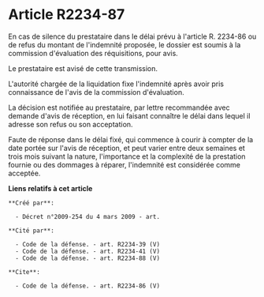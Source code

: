 # Article R2234-87

En cas de silence du prestataire dans le délai prévu à l'article R. 2234-86 ou de refus du montant de l'indemnité proposée,
le dossier est soumis à la commission d'évaluation des réquisitions, pour avis. 

Le prestataire est avisé de cette transmission. 

L'autorité chargée de la liquidation fixe l'indemnité après avoir pris connaissance de l'avis de la commission d'évaluation. 

La décision est notifiée au prestataire, par lettre recommandée avec demande d'avis de réception, en lui faisant connaître le
délai dans lequel il adresse son refus ou son acceptation. 

Faute de réponse dans le délai fixé, qui commence à courir à compter de la date portée sur l'avis de réception, et peut
varier entre deux semaines et trois mois suivant la nature, l'importance et la complexité de la prestation fournie ou des
dommages à réparer, l'indemnité est considérée comme acceptée.

**Liens relatifs à cet article**

	**Créé par**:

	  - Décret n°2009-254 du 4 mars 2009 - art.

	**Cité par**:

	  - Code de la défense. - art. R2234-39 (V)
	  - Code de la défense. - art. R2234-41 (V)
	  - Code de la défense. - art. R2234-88 (V)

	**Cite**:

	  - Code de la défense. - art. R2234-86 (V)
